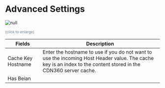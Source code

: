 <!--?xml version="1.0" encoding="utf-8"?-->

<link href="../Resources/TableStyles/Rows.css" rel="stylesheet" madcap:stylesheettype="table">

# Advanced Settings

![null](<../Resources/Images/Advanced Settings.png>)

<span style="color: #708090; font-size: 9pt;">(click to enlarge)</span>

| **Fields**                                                                                                                                                      | **Description**                                                                                                                                                 |
| --------------------------------------------------------------------------------------------------------------------------------------------------------------- | --------------------------------------------------------------------------------------------------------------------------------------------------------------- |
| Cache Key Hostname                                                                                                                                              | Enter the hostname to use if you do not want to use the incoming Host Header value. The cache key is an index to the content stored in the CDN360 server cache. |
| Has Beian                                                                                                                                                       |                                                                                                                                                                 |

